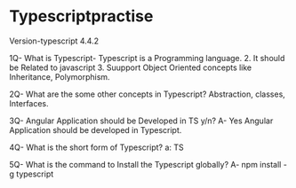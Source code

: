 # Typescriptpractise
Version-typescript 4.4.2

1Q-
What is Typescript-
Typescript is a Programming language.
2.
It should be Related to javascript
3.
Suupport Object Oriented concepts like Inheritance, Polymorphism.

2Q- What are the some other concepts in Typescript?
Abstraction, classes, Interfaces.

3Q- 
Angular Application should be Developed in TS y/n?
A- Yes Angular Application should be developed in Typescript.


4Q-
What is the short form of Typescript?
a: TS

5Q-
What is the command to Install the Typescript globally?
A-
npm install -g typescript 
